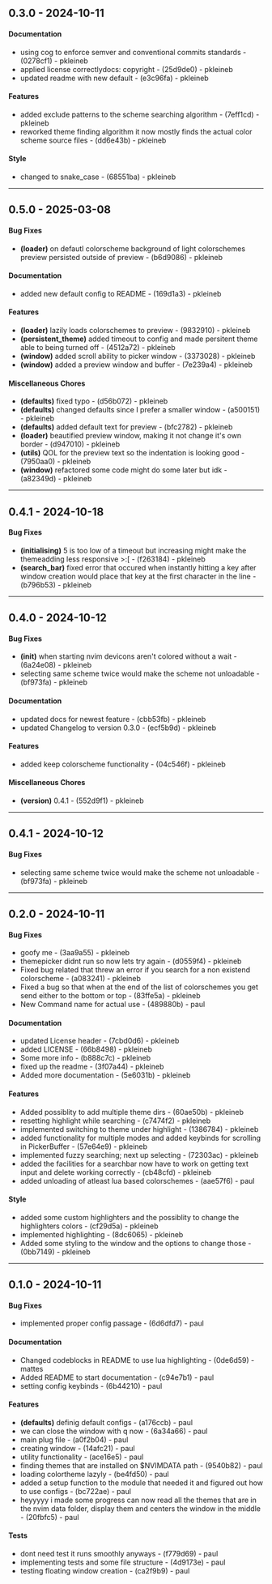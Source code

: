 ## 0.3.0 - 2024-10-11
#### Documentation
- using cog to enforce semver and conventional commits standards - (0278cf1) - pkleineb
- applied license correctlydocs: copyright - (25d9de0) - pkleineb
- updated readme with new default - (e3c96fa) - pkleineb
#### Features
- added exclude patterns to the scheme searching algorithm - (7eff1cd) - pkleineb
- reworked theme finding algorithm it now mostly finds the actual color scheme source files - (dd6e43b) - pkleineb
#### Style
- changed to snake_case - (68551ba) - pkleineb

- - -
## 0.5.0 - 2025-03-08
#### Bug Fixes
- **(loader)** on defautl colorscheme background of light colorschemes preview persisted outside of preview - (b6d9086) - pkleineb
#### Documentation
- added new default config to README - (169d1a3) - pkleineb
#### Features
- **(loader)** lazily loads colorschemes to preview - (9832910) - pkleineb
- **(persistent_theme)** added timeout to config and made persitent theme able to being turned off - (4512a72) - pkleineb
- **(window)** added scroll ability to picker window - (3373028) - pkleineb
- **(window)** added a preview window and buffer - (7e239a4) - pkleineb
#### Miscellaneous Chores
- **(defaults)** fixed typo - (d56b072) - pkleineb
- **(defaults)** changed defaults since I prefer a smaller window - (a500151) - pkleineb
- **(defaults)** added default text for preview - (bfc2782) - pkleineb
- **(loader)** beautified preview window, making it not change it's own border - (d947010) - pkleineb
- **(utils)** QOL for the preview text so the indentation is looking good - (7950aa0) - pkleineb
- **(window)** refactored some code might do some later but idk - (a82349d) - pkleineb

- - -

## 0.4.1 - 2024-10-18
#### Bug Fixes
- **(initialising)** 5 is too low of a timeout but increasing might make the themeadding less responsive >:[ - (f263184) - pkleineb
- **(search_bar)** fixed error that occured when instantly hitting a key after window creation would place that key at the first character in the line - (b796b53) - pkleineb

- - -

## 0.4.0 - 2024-10-12
#### Bug Fixes
- **(init)** when starting nvim devicons aren't colored without a wait - (6a24e08) - pkleineb
- selecting same scheme twice would make the scheme not unloadable - (bf973fa) - pkleineb
#### Documentation
- updated docs for newest feature - (cbb53fb) - pkleineb
- updated Changelog to version 0.3.0 - (ecf5b9d) - pkleineb
#### Features
- added keep colorscheme functionality - (04c546f) - pkleineb
#### Miscellaneous Chores
- **(version)** 0.4.1 - (552d9f1) - pkleineb

- - -

## 0.4.1 - 2024-10-12
#### Bug Fixes
- selecting same scheme twice would make the scheme not unloadable - (bf973fa) - pkleineb

- - -


## 0.2.0 - 2024-10-11
#### Bug Fixes
- goofy me - (3aa9a55) - pkleineb
- themepicker didnt run so now lets try again - (d0559f4) - pkleineb
- Fixed bug related that threw an error if you search for a non existend colorscheme - (a083241) - pkleineb
- Fixed a bug so that when at the end of the list of colorschemes you get send either to the bottom or top - (83ffe5a) - pkleineb
- New Command name for actual use - (489880b) - paul
#### Documentation
- updated License header - (7cbd0d6) - pkleineb
- added LICENSE - (66b8498) - pkleineb
- Some more info - (b888c7c) - pkleineb
- fixed up the readme - (3f07a44) - pkleineb
- Added more documentation - (5e6031b) - pkleineb
#### Features
- Added possiblity to add multiple theme dirs - (60ae50b) - pkleineb
- resetting highlight while searching - (c7474f2) - pkleineb
- implemented switching to theme under highlight - (1386784) - pkleineb
- added functionality for multiple modes and added keybinds for scrolling in PickerBuffer - (57e64e9) - pkleineb
- implemented fuzzy searching; next up selecting - (72303ac) - pkleineb
- added the facilities for a searchbar now have to work on getting text input and delete working correctly - (cb48cfd) - pkleineb
- added unloading of atleast lua based colorschemes - (aae57f6) - paul
#### Style
- added some custom highlighters and the possiblity to change the highlighters colors - (cf29d5a) - pkleineb
- implemented highlighting - (8dc6065) - pkleineb
- Added some styling to the window and the options to change those - (0bb7149) - pkleineb

- - -

## 0.1.0 - 2024-10-11
#### Bug Fixes
- implemented proper config passage - (6d6dfd7) - paul
#### Documentation
- Changed codeblocks in README to use lua highlighting - (0de6d59) - mattes
- Added README to start documentation - (c94e7b1) - paul
- setting config keybinds - (6b44210) - paul
#### Features
- **(defaults)** definig default configs - (a176ccb) - paul
- we can close the window with q now - (6a34a66) - paul
- main plug file - (a0f2b04) - paul
- creating window - (14afc21) - paul
- utility functionality - (ace16e5) - paul
- finding themes that are installed on $NVIMDATA path - (9540b82) - paul
- loading colortheme lazyly - (be4fd50) - paul
- added a setup function to the module that needed it and figured out how to use configs - (bc722ae) - paul
- heyyyyy i made some progress can now read all the themes that are in the nvim data folder, display them and centers the window in the middle - (20fbfc5) - paul
#### Tests
- dont need test it runs smoothly anyways - (f779d69) - paul
- implementing tests and some file structure - (4d9173e) - paul
- testing floating window creation - (ca2f9b9) - paul


